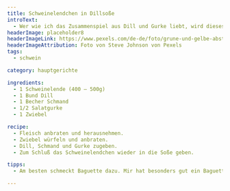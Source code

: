 ```yaml
---
title: Schweinelendchen in Dillsoße
introText:
  - Wer wie ich das Zusammenspiel aus Dill und Gurke liebt, wird dieses Gericht schnell vergöttern.
headerImage: placeholder8
headerImageLink: https://www.pexels.com/de-de/foto/grune-und-gelbe-abstrakte-malerei-4943165/
headerImageAttribution: Foto von Steve Johnson von Pexels
tags:
  - schwein

category: hauptgerichte

ingredients:
  - 1 Schweinelende (400 – 500g)
  - 1 Bund Dill
  - 1 Becher Schmand
  - 1/2 Salatgurke
  - 1 Zwiebel

recipe:
  - Fleisch anbraten und herausnehmen.
  - Zwiebel würfeln und anbraten.
  - Dill, Schmand und Gurke zugeben.
  - Zum Schluß das Schweinelendchen wieder in die Soße geben.

tipps:
  - Am besten schmeckt Baguette dazu. Mir hat besonders gut ein Baguette mit Roggenanteil dazu geschmeckt.

---
```

